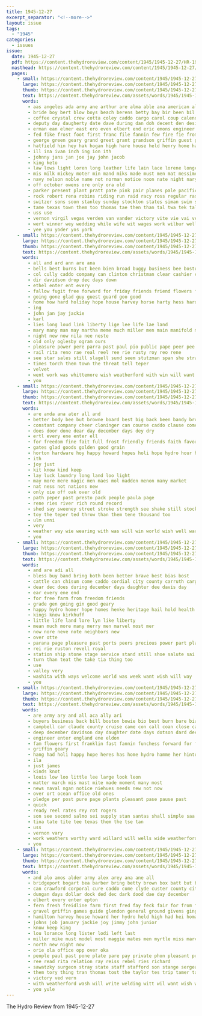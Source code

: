 ```yaml
---
title: 1945-12-27
excerpt_separator: "<!--more-->"
layout: issue
tags:
  - "1945"
categories:
  - issues
issue:
  date: 1945-12-27
  pdf: https://content.thehydroreview.com/content/1945/1945-12-27/HR-1945-12-27.pdf
  masthead: https://content.thehydroreview.com/content/1945/1945-12-27/masthead/HR-1945-12-27.jpg
  pages:
    - small: https://content.thehydroreview.com/content/1945/1945-12-27/small/HR-1945-12-27-01.jpg
      large: https://content.thehydroreview.com/content/1945/1945-12-27/large/HR-1945-12-27-01.jpg
      thumb: https://content.thehydroreview.com/content/1945/1945-12-27/thumbnails/HR-1945-12-27-01.jpg
      text: https://content.thehydroreview.com/assets/words/1945/1945-12-27/HR-1945-12-27-01.txt
      words:
        - aas angeles ada army ane arthur are alma able ana american all alfred arm anil agent aina asa aldo alvin ake and alvis anda april
        - bride boy bert blow boys beach berens betty bay bir been bil bouquet buy bill botha binger bie boat berber ber blevins baby back born business butler buren both blue battle bey broncho but barbara bender bee
        - coffee crystal crew cotta coley caddo cargo carol coup calendar coleman class car cotto church cousin close county core city comment center cap cobb came cour chesnutt cause cisco cape china candies coy christian camp
        - deputy day daugherty date dave during dan doh decent den desir dec donald daven danie din dar december douglas daughter dun duncan daub deeg days dee das dat dies
        - erman ean elmer east ero even elbert end eric emons engineer ella ent
        - fed fike frost foot first franc file fannin few fire fie from foit friends fara fund fang farm fees frank friday for fore far farin fite
        - george green geary grand greet grant grandson griffin guest gold gift given graff grade good
        - hatfield hin hey hak hogan high hare house held henry home had harge hart her hydro hoon heart horton happy henny holiday hacket hold harlan hot has hore herman holding ham hed hal husband hanford
        - ill ina ivan inch ing ion ith
        - johnny jans jan joe jay john jacob
        - king keto
        - law lows light loren long leather life lain lace lorene longer litter little los lave laura last legion leo las lata liter
        - mis milk mickey moter min mand miks made must men mat messimer matter many medal march mae messier miller mex mech mings marriage most mike max mea may maid more moment mare mee male miss
        - navy nelson noble name not norman notice noon nate night nary noy nun never nickel naval new
        - off october owens ore only ora old
        - parker present plant pratt pate pink pair planes pale pacific pel par page part purple phelps prise pete pins pola palau place person pork pore pounds poeta potter patty peck
        - rock robert rena robins riding run raid racy ross regular ras red reyburn roy rad ring read rose richard ree rates
        - switzer sons soon stanley sunday stockton states siman swim sodders school sand sem short standing stand star ship steep solid said surprise scripture slagel seth service she son storm stole sister small seed sue sunda station stay strong shells sow san span swartzendruber sai see sees selling second showers ser songe sat silver saw seas slagell show satin special
        - tame texas town them too thomas tae then than tal twa tek tally tat trom trio troop tom tor tee trop tech trimmings tall the
        - uss use
        - vernon virgil vegas verden van vander victory vite vie vai vell
        - wert winner wey wedding while wife wit wages work wilbur wells welcome well worn wan worth went wat white will world won waters win winners wil with war week was
        - yee you yoder yos york
    - small: https://content.thehydroreview.com/content/1945/1945-12-27/small/HR-1945-12-27-02.jpg
      large: https://content.thehydroreview.com/content/1945/1945-12-27/large/HR-1945-12-27-02.jpg
      thumb: https://content.thehydroreview.com/content/1945/1945-12-27/thumbnails/HR-1945-12-27-02.jpg
      text: https://content.thehydroreview.com/assets/words/1945/1945-12-27/HR-1945-12-27-02.txt
      words:
        - all and ard ann are ana
        - bells best burns but been bien broad buggy business bee boston brick boy blevins buy bring bassler butler bright brightly both back
        - col cully caddo company can clinton christman clear cashier collins chop chap cold carruth county cecil count come case
        - dir davidson drop dec days down
        - ethel enter ent every
        - fallow fugit free forward for friday friends friend flowers felton fon from
        - going gone glad guy guest guard goo good
        - home how hard holiday hope house harvey horse harty hess hardware hydro health her has had hopes human happy henk
        - ing
        - john jan jay jackie
        - karl
        - lies long loud link liberty lige lee life lae land
        - mary many man may martha meme much miller men main manifold mise most mond moss
        - night new now nila nee neste
        - old only oglesby ogram ours
        - pleasure power pere parra past paul pio public pape peer pee pers pepe pretty
        - rail rita reno rae real reel ree rie rusty roy reo rene
        - see star sales still slagell sund seem stutzman span she straight sale saturday seol stiller sit store send saari
        - times torch them town the threat tell teper
        - velvet
        - went work was whittemore wish weatherford with win will want
        - you
    - small: https://content.thehydroreview.com/content/1945/1945-12-27/small/HR-1945-12-27-03.jpg
      large: https://content.thehydroreview.com/content/1945/1945-12-27/large/HR-1945-12-27-03.jpg
      thumb: https://content.thehydroreview.com/content/1945/1945-12-27/thumbnails/HR-1945-12-27-03.jpg
      text: https://content.thehydroreview.com/assets/words/1945/1945-12-27/HR-1945-12-27-03.txt
      words:
        - are anda ana ater all and
        - better body bee but browne board best big back been bandy brothers bag bend bring
        - constant company cheer cloninger can course caddo clause come corner county
        - does door done dear day december days dey dry
        - ertl every ene enter ell
        - for freedom fine fait full frost friendly friends faith favors foe few firm far
        - gates glad goods golden good grain
        - horton hardware hoy happy howard hopes holi hope hydro hour holiday han has health hand horn heal hughes
        - ith
        - joy just
        - kit know kind keep
        - lay luck laundry long land loo light
        - may more mere magic men maes mol madden menon many market
        - nat ness not nations new
        - only oie off oak over old
        - path peper past presto pack people paula page
        - rene ries river rich round record
        - shed say sweeney street stroke strength see shake still stockton step selves storm supe seung seed sieve start such service store staples show
        - toy the teper ted throw than them tene thousand too
        - ulm unni
        - very
        - weather way wie wearing with was will win world wish well war waits
        - you
    - small: https://content.thehydroreview.com/content/1945/1945-12-27/small/HR-1945-12-27-04.jpg
      large: https://content.thehydroreview.com/content/1945/1945-12-27/large/HR-1945-12-27-04.jpg
      thumb: https://content.thehydroreview.com/content/1945/1945-12-27/thumbnails/HR-1945-12-27-04.jpg
      text: https://content.thehydroreview.com/assets/words/1945/1945-12-27/HR-1945-12-27-04.txt
      words:
        - and are adi all
        - bless buy band bring both been better brave best bias bost
        - cattle can chisum come caddo cordial city county carruth cargo
        - dear dec does during december days daughter dee davis day
        - ear every ene end
        - for free farm from freedom friends
        - grade gen going gin good geary
        - happy hydro homer hope homes henke heritage hail hold health has how
        - kings know kirkhuff
        - little life land lore lyn like liberty
        - mean much more many merry men marvel most mer
        - now nore neve note neighbors new
        - over otte
        - parana page pleasure past ports peers precious power part place
        - rei rie ruston revell royal
        - station ship stone stage service stand still shoe salute sai sell sis smith sale shaw see
        - turn than teat the take tia thing too
        - use
        - valley very
        - washita with ways welcome world was week want wish will way
        - you
    - small: https://content.thehydroreview.com/content/1945/1945-12-27/small/HR-1945-12-27-05.jpg
      large: https://content.thehydroreview.com/content/1945/1945-12-27/large/HR-1945-12-27-05.jpg
      thumb: https://content.thehydroreview.com/content/1945/1945-12-27/thumbnails/HR-1945-12-27-05.jpg
      text: https://content.thehydroreview.com/assets/words/1945/1945-12-27/HR-1945-12-27-05.txt
      words:
        - are army ary and all aca ally ari
        - buyers business back bill boston bowie bio best burn bare bias but bac ber been binnie butler
        - campbell car claude county cruise came con call coan close camp cam can caddo comes
        - deep december davidson day daughter date days dotson dard dee
        - engineer enter england ene eldon
        - fam flowers first franklin fast fannin funchess forward for farm former friends fed fire from fore
        - griffin geary
        - hang had holi happy hope heres has home hydro hamme her hinton hae herbert hook hays hein
        - ila
        - just james
        - kinds knot
        - louis low loo little lee large look leon
        - matter march mis mast mite made moment many most
        - news naval ngan notice niehues needs new not now
        - over ort ocean office old ones
        - pledge per post pure page plants pleasant pase pause past
        - quick
        - ready reel rates rey rot rogers
        - son see second salmo sei supply stan santas shall simple saa sale speed states service speedy say state
        - tina tate tite tee texas them the tse tan
        - uss
        - vernon vary
        - work weathers worthy ward willard will wells wide weatherford warp well write with wilbur water waller
        - you
    - small: https://content.thehydroreview.com/content/1945/1945-12-27/small/HR-1945-12-27-06.jpg
      large: https://content.thehydroreview.com/content/1945/1945-12-27/large/HR-1945-12-27-06.jpg
      thumb: https://content.thehydroreview.com/content/1945/1945-12-27/thumbnails/HR-1945-12-27-06.jpg
      text: https://content.thehydroreview.com/assets/words/1945/1945-12-27/HR-1945-12-27-06.txt
      words:
        - and alo amos alder army alex arey ana ane all
        - bridgeport bogart bea barber bring betty brown box batt but brother boys belt billy boast bank bee basket business body buyer
        - can crawford corporal cure caddo come clyde custer county city cody call clinton card company cost
        - dungan days dollar dock ded dec dark dood dae day december
        - elbert every enter epton
        - fern fresh freidline farm first fred fay feck fair for from ford
        - gravel griffin games guide glendon general ground givens ging guardian good gain grade grounds gracey
        - hamilton harvey house howard her hydro held high had hei homa ham hope has happy hanes hinton hay health harry
        - johns job january jackie joy jimmy john junior
        - know keep king
        - lou lorance long lister lodi left last
        - miller mike must model most maggie mates men myrtle miss march
        - north new night now
        - orie ola office opp over oka
        - people paul past pone plate pare pay private phon pleasant present per
        - ree read rita relation ray reiss rebel ries richard
        - sawatzky surgeon stray state staff stafford son stange sergeant see sailing sale score street strength side service stuber she sunday season stage station sweeney short sons still sand say
        - them tory thing tran thomas tost the taylor tes trip tamer taken team
        - victory ved vern
        - with weatherford wash will write welding witt wil want wish well work world weathers
        - you yule
---
```


The Hydro Review from 1945-12-27

<!--more-->

